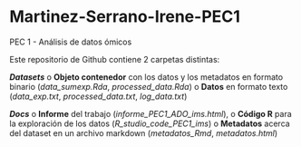 # Martinez-Serrano-Irene-PEC1
PEC 1 - Análisis de datos ómicos

Este repositorio de Github contiene 2 carpetas distintas:

***Datasets***
  o **Objeto contenedor** con los datos y los metadatos en formato binario (*data_sumexp.Rda*, *processed_data.Rda*)
  o **Datos** en formato texto (*data_exp.txt*, *processed_data.txt*, *log_data.txt*)

  ***Docs***
  o **Informe** del trabajo (*informe_PEC1_ADO_ims.html*),
  o **Código R** para la exploración de los datos (*R_studio_code_PEC1_ims*)
  o **Metadatos** acerca del dataset en un archivo markdown (*metadatos_Rmd*, *metadatos.html*)

